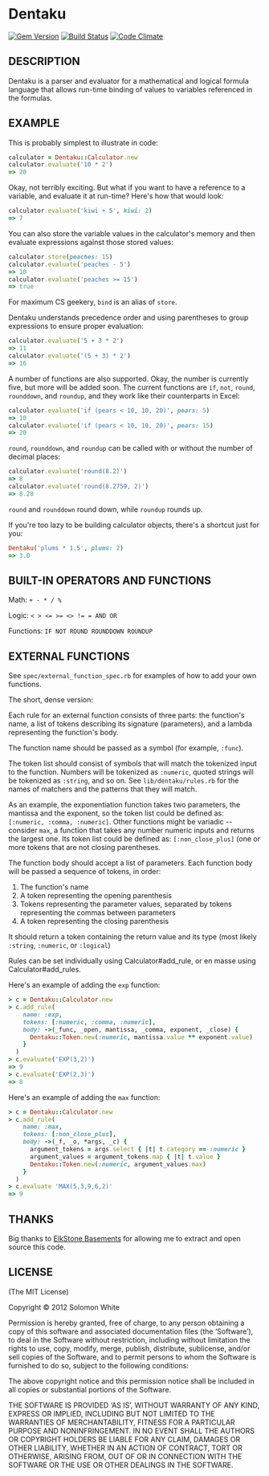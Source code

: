 Dentaku
=======

[![Gem Version](https://badge.fury.io/rb/dentaku.png)](http://badge.fury.io/rb/dentaku)
[![Build Status](https://travis-ci.org/rubysolo/dentaku.png?branch=master)](https://travis-ci.org/rubysolo/dentaku)
[![Code Climate](https://codeclimate.com/github/rubysolo/dentaku.png)](https://codeclimate.com/github/rubysolo/dentaku)

DESCRIPTION
-----------

Dentaku is a parser and evaluator for a mathematical and logical formula
language that allows run-time binding of values to variables referenced in the
formulas.

EXAMPLE
-------

This is probably simplest to illustrate in code:

```ruby
calculator = Dentaku::Calculator.new
calculator.evaluate('10 * 2')
=> 20
```

Okay, not terribly exciting.  But what if you want to have a reference to a
variable, and evaluate it at run-time?  Here's how that would look:

```ruby
calculator.evaluate('kiwi + 5', kiwi: 2)
=> 7
```

You can also store the variable values in the calculator's memory and then
evaluate expressions against those stored values:

```ruby
calculator.store(peaches: 15)
calculator.evaluate('peaches - 5')
=> 10
calculator.evaluate('peaches >= 15')
=> true
```

For maximum CS geekery, `bind` is an alias of `store`.

Dentaku understands precedence order and using parentheses to group expressions
to ensure proper evaluation:

```ruby
calculator.evaluate('5 + 3 * 2')
=> 11
calculator.evaluate('(5 + 3) * 2')
=> 16
```

A number of functions are also supported.  Okay, the number is currently five,
but more will be added soon.  The current functions are
`if`, `not`, `round`, `rounddown`, and `roundup`, and they work like their counterparts in Excel:

```ruby
calculator.evaluate('if (pears < 10, 10, 20)', pears: 5)
=> 10
calculator.evaluate('if (pears < 10, 10, 20)', pears: 15)
=> 20
```

`round`, `rounddown`, and `roundup` can be called with or without the number of decimal places:

```ruby
calculator.evaluate('round(8.2)')
=> 8
calculator.evaluate('round(8.2759, 2)')
=> 8.28
```

`round` and `rounddown` round down, while `roundup` rounds up.

If you're too lazy to be building calculator objects, there's a shortcut just
for you:

```ruby
Dentaku('plums * 1.5', plums: 2)
=> 3.0
```


BUILT-IN OPERATORS AND FUNCTIONS
---------------------------------

Math: `+ - * / %`

Logic: `< > <= >= <> != = AND OR`

Functions: `IF NOT ROUND ROUNDDOWN ROUNDUP`


EXTERNAL FUNCTIONS
------------------

See `spec/external_function_spec.rb` for examples of how to add your own
functions.

The short, dense version:

Each rule for an external function consists of three parts: the function's
name, a list of tokens describing its signature (parameters), and a lambda
representing the function's body.

The function name should be passed as a symbol (for example, `:func`).

The token list should consist of symbols that will match the tokenized input to
the function.  Numbers will be tokenized as `:numeric`, quoted strings will be
tokenized as `:string`, and so on.  See `lib/dentaku/rules.rb` for the names of
matchers and the patterns that they will match.

As an example, the exponentiation function takes two parameters, the mantissa
and the exponent, so the token list could be defined as: `[:numeric, :comma,
:numeric]`.  Other functions might be variadic -- consider `max`, a function
that takes any number numeric inputs and returns the largest one.  Its token
list could be defined as: `[:non_close_plus]` (one or more tokens that are not
closing parentheses.

The function body should accept a list of parameters. Each function body will
be passed a sequence of tokens, in order:

1. The function's name
2. A token representing the opening parenthesis
3. Tokens representing the parameter values, separated by tokens representing
   the commas between parameters
4. A token representing the closing parenthesis

It should return a token containing the return value and its type (most likely
`:string`, `:numeric`, or `:logical`)

Rules can be set individually using Calculator#add_rule, or en masse using
Calculator#add_rules.

Here's an example of adding the `exp` function:

```ruby
> c = Dentaku::Calculator.new
> c.add_rule(
    name: :exp,
    tokens: [:numeric, :comma, :numeric],
    body: ->(_func, _open, mantissa, _comma, exponent, _close) {
      Dentaku::Token.new(:numeric, mantissa.value ** exponent.value)
    }
  )
> c.evaluate('EXP(3,2)')
=> 9
> c.evaluate('EXP(2,3)')
=> 8
```

Here's an example of adding the `max` function:

```ruby
> c = Dentaku::Calculator.new
> c.add_rule(
    name: :max,
    tokens: [:non_close_plus],
    body: ->(_f, _o, *args, _c) {
      argument_tokens = args.select { |t| t.category == :numeric }
      argument_values = argument_tokens.map { |t| t.value }
      Dentaku::Token.new(:numeric, argument_values.max)
    }
  )
> c.evaluate 'MAX(5,3,9,6,2)'
=> 9
```


THANKS
------

Big thanks to [ElkStone Basements](http://www.elkstonebasements.com/) for
allowing me to extract and open source this code.

LICENSE
-------

(The MIT License)

Copyright © 2012 Solomon White

Permission is hereby granted, free of charge, to any person obtaining a copy of
this software and associated documentation files (the ‘Software’), to deal in
the Software without restriction, including without limitation the rights to
use, copy, modify, merge, publish, distribute, sublicense, and/or sell copies of
the Software, and to permit persons to whom the Software is furnished to do so,
subject to the following conditions:

The above copyright notice and this permission notice shall be included in all
copies or substantial portions of the Software.

THE SOFTWARE IS PROVIDED ‘AS IS’, WITHOUT WARRANTY OF ANY KIND, EXPRESS OR
IMPLIED, INCLUDING BUT NOT LIMITED TO THE WARRANTIES OF MERCHANTABILITY, FITNESS
FOR A PARTICULAR PURPOSE AND NONINFRINGEMENT. IN NO EVENT SHALL THE AUTHORS OR
COPYRIGHT HOLDERS BE LIABLE FOR ANY CLAIM, DAMAGES OR OTHER LIABILITY, WHETHER
IN AN ACTION OF CONTRACT, TORT OR OTHERWISE, ARISING FROM, OUT OF OR IN
CONNECTION WITH THE SOFTWARE OR THE USE OR OTHER DEALINGS IN THE SOFTWARE.


